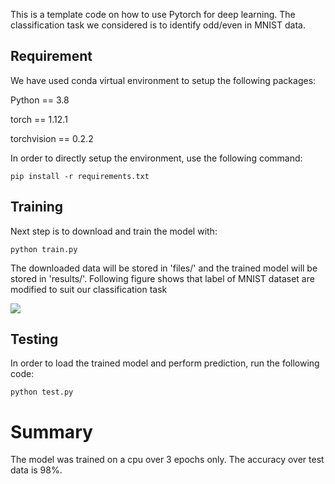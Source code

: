 This is a template code on how to use Pytorch for deep learning. The classification task we considered is to identify odd/even in MNIST data.

## Requirement

We have used conda virtual environment to setup the following packages:

Python == 3.8

torch == 1.12.1

torchvision == 0.2.2

In order to directly setup the environment, use the following command:

```pip install -r requirements.txt```

## Training

Next step is to download and train the model with:

```python train.py```

The downloaded data will be stored in 'files/' and the trained model will be stored in 'results/'. Following figure shows that label of MNIST dataset are modified to suit our classification task

![](files/train.png)

## Testing

In order to load the trained model and perform prediction, run the following code:

```python test.py```

# Summary

The model was trained on a cpu over 3 epochs only. The accuracy over test data is 98%.
